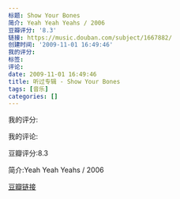 ```yaml
---
标题: Show Your Bones
简介: Yeah Yeah Yeahs / 2006
豆瓣评分: '8.3'
链接: https://music.douban.com/subject/1667882/
创建时间: '2009-11-01 16:49:46'
我的评分:
标签:
评论:
date: 2009-11-01 16:49:46
title: 听过专辑 - Show Your Bones
tags: [音乐]
categories: []
---
```


我的评分:

我的评论:

豆瓣评分:8.3

简介:Yeah Yeah Yeahs / 2006

[豆瓣链接](https://music.douban.com/subject/1667882/)

